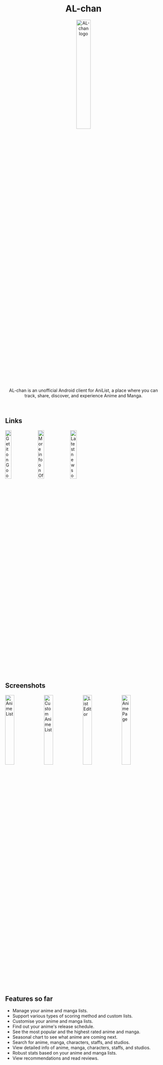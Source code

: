 
<h1 align="center">AL-chan</h1>
<p align="center"><img alt="AL-chan logo" src="https://raw.githubusercontent.com/zend10/AL-chan/master/app/src/main/ic_launcher-web.png" width="30%"></p>

<p align="center">AL-chan is an unofficial Android client for AniList, a place where you can track, share, discover, and experience Anime and Manga.</p>

<br>


## Links
<a href='https://play.google.com/store/apps/details?id=com.zen.alchan&pcampaignid=pcampaignidMKT-Other-global-all-co-prtnr-py-PartBadge-Mar2515-1'><img alt='Get it on Google Play' src='https://play.google.com/intl/en_us/badges/static/images/badges/en_badge_web_generic.png' width="20%" ></a> <a href='https://zend10.github.io/AL-chan/'><img alt='More info on Official Site' src='https://raw.githubusercontent.com/zend10/AL-chan/master/docs/images/site-badge.png' width="20%" ></a> <a href='https://twitter.com/alchan_app'><img alt='Latest news on Twitter' src='https://raw.githubusercontent.com/zend10/AL-chan/master/docs/images/twitter-badge.png' width="20%" ></a>

## Screenshots
<img alt="Anime List" src="https://raw.githubusercontent.com/zend10/AL-chan/master/docs/images/1.png" width="24%" ></a> <img alt="Custom Anime List" src="https://raw.githubusercontent.com/zend10/AL-chan/master/docs/images/2.png" width="24%" ></a> <img alt="List Editor" src="https://raw.githubusercontent.com/zend10/AL-chan/master/docs/images/3.png" width="24%" ></a> <img alt="Anime Page" src="https://raw.githubusercontent.com/zend10/AL-chan/master/docs/images/4.png" width="24%" ></a>

## Features so far
- Manage your anime and manga lists.
- Support various types of scoring method and custom lists.
- Customise your anime and manga lists.
- Find out your anime's release schedule.
- See the most popular and the highest rated anime and manga.
- Seasonal chart to see what anime are coming next.
- Search for anime, manga, characters, staffs, and studios.
- View detailed info of anime, manga, characters, staffs, and studios.
- Robust stats based on your anime and manga lists.
- View recommendations and read reviews.

